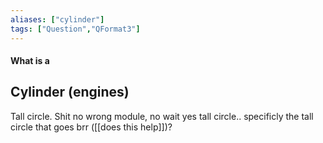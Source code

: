 ```yaml
---
aliases: ["cylinder"]
tags: ["Question","QFormat3"]
---
```


#### What is a
## Cylinder (engines)
Tall circle. Shit no wrong module, no wait yes tall circle.. specificly the tall circle that goes brr ([[does this help]])? 
